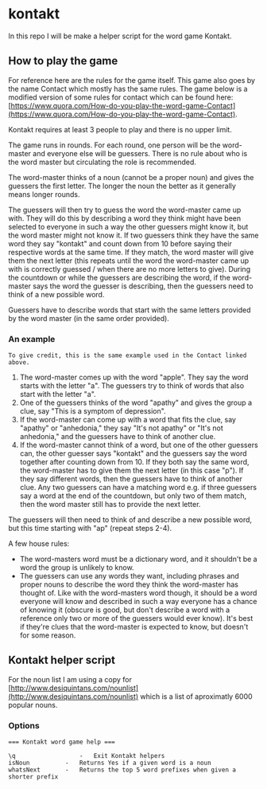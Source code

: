 # kontakt

In this repo I will be make a helper script for the word game Kontakt.

## How to play the game

For reference here are the rules for the game itself. This game also goes by the name Contact which mostly has the same rules. The game below is a modified version of some rules for contact which can be found here: [https://www.quora.com/How-do-you-play-the-word-game-Contact](https://www.quora.com/How-do-you-play-the-word-game-Contact).

Kontakt requires at least 3 people to play and there is no upper limit.

The game runs in rounds. For each round, one person will be the word-master and everyone else will be guessers. There is no rule about who is the word master but circulating the role is recommended.

The word-master thinks of a noun (cannot be a proper noun) and gives the guessers the first letter. The longer the noun the better as it generally means longer rounds.

The guessers will then try to guess the word the word-master came up with. They will do this by describing a word they think might have been selected to everyone in such a way the other guessers might know it, but the word master might not know it. If two guessers think they have the same word they say "kontakt" and count down from 10 before saying their respective words at the same time. If they match, the word master will give them the next letter (this repeats until the word the word-master came up with is correctly guessed / when there are no more letters to give). During the countdown or while the guessers are describing the word, if the word-master says the word the guesser is describing, then the guessers need to think of a new possible word.

Guessers have to describe words that start with the same letters provided by the word master (in the same order provided).

### An example

`To give credit, this is the same example used in the Contact linked above.`
1. The word-master comes up with the word "apple". They say the word starts with the letter "a". The guessers try to think of words that also start with the letter "a".
2. One of the guessers thinks of the word "apathy" and gives the group a clue, say "This is a symptom of depression".
3. If the word-master can come up with a word that fits the clue, say "apathy" or "anhedonia," they say "It's not apathy" or "It's not anhedonia," and the guessers have to think of another clue.
4. If the word-master cannot think of a word, but one of the other guessers can, the other guesser says "kontakt" and the guessers say the word together after counting down from 10. If they both say the same word, the word-master has to give them the next letter (in this case "p"). If they say different words, then the guessers have to think of another clue. Any two guessers can have a matching word e.g. if three guessers say a word at the end of the countdown, but only two of them match, then the word master still has to provide the next letter.

The guessers will then need to think of and describe a new possible word, but this time starting with "ap" (repeat steps 2-4).

A few house rules:

* The word-masters word must be a dictionary word, and it shouldn't be a word the group is unlikely to know.
* The guessers can use any words they want, including phrases and proper nouns to describe the word they think the word-master has thought of. Like with the word-masters word though, it should be a word everyone will know and described in such a way everyone has a chance of knowing it (obscure is good, but don't describe a word with a reference only two or more of the guessers would ever know). It's best if they're clues that the word-master is expected to know, but doesn't for some reason.

## Kontakt helper script

For the noun list I am using a copy for [http://www.desiquintans.com/nounlist](http://www.desiquintans.com/nounlist) which is a list of aproximatly 6000 popular nouns.

### Options

```
=== Kontakt word game help ===

\q					-	Exit Kontakt helpers
isNoun			-	Returns Yes if a given word is a noun
whatsNext		-	Returns the top 5 word prefixes when given a shorter prefix
```
